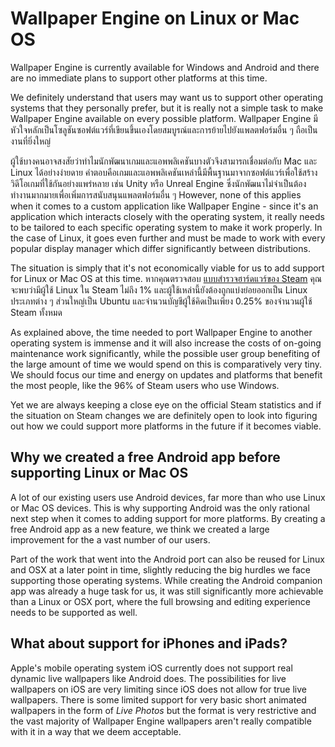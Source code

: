 # Wallpaper Engine on Linux or Mac OS

Wallpaper Engine is currently available for Windows and Android and there are no immediate plans to support other platforms at this time.

We definitely understand that users may want us to support other operating systems that they personally prefer, but it is really not a simple task to make Wallpaper Engine available on every possible platform. Wallpaper Engine มีหัวใจหลักเป็นโซลูชันซอฟต์แวร์ที่เขียนขึ้นเองโดยสมบูรณ์และการย้ายไปยังแพลตฟอร์มอื่น ๆ ถือเป็นงานที่ยิ่งใหญ่

ผู้ใช้บางคนอาจสงสัยว่าทำไมนักพัฒนาเกมและแอพพลิเคชันบางตัวจึงสามารถเชื่อมต่อกับ Mac และ Linux ได้อย่างง่ายดาย คำตอบคือเกมและแอพพลิเคชันเหล่านี้มีพื้นฐานมาจากซอฟต์แวร์เพื่อใช้สร้างวิดีโอเกมที่ใช้กันอย่างแพร่หลาย เช่น Unity หรือ Unreal Engine ซึ่งนักพัฒนาไม่จำเป็นต้องทำงานมากมายเพื่อเพิ่มการสนับสนุนแพลตฟอร์มอื่น ๆ However, none of this applies when it comes to a custom application like Wallpaper Engine - since it's an application which interacts closely with the operating system, it really needs to be tailored to each specific operating system to make it work properly. In the case of Linux, it goes even further and must be made to work with every popular display manager which differ significantly between distributions.

The situation is simply that it's not economically viable for us to add support for Linux or Mac OS at this time. หากคุณตรวจสอบ [แบบสำรวจฮาร์ดแวร์ของ Steam](https://store.steampowered.com/hwsurvey) คุณจะพบว่ามีผู้ใช้ Linux ใน Steam ไม่ถึง 1% และผู้ใช้เหล่านี้ยังต้องถูกแบ่งย่อยออกเป็น Linux ประเภทต่าง ๆ ส่วนใหญ่เป็น Ubuntu และจำนวนบัญชีผู้ใช้คิดเป็นเพียง 0.25% ของจำนวนผู้ใช้ Steam ทั้งหมด

As explained above, the time needed to port Wallpaper Engine to another operating system is immense and it will also increase the costs of on-going maintenance work significantly, while the possible user group benefiting of the large amount of time we would spend on this is comparatively very tiny. We should focus our time and energy on updates and platforms that benefit the most people, like the 96% of Steam users who use Windows.

Yet we are always keeping a close eye on the official Steam statistics and if the situation on Steam changes we are definitely open to look into figuring out how we could support more platforms in the future if it becomes viable.

## Why we created a free Android app before supporting Linux or Mac OS

A lot of our existing users use Android devices, far more than who use Linux or Mac OS devices. This is why supporting Android was the only rational next step when it comes to adding support for more platforms. By creating a free Android app as a new feature, we think we created a large improvement for the a vast number of our users.

Part of the work that went into the Android port can also be reused for Linux and OSX at a later point in time, slightly reducing the big hurdles we face supporting those operating systems. While creating the Android companion app was already a huge task for us, it was still significantly more achievable than a Linux or OSX port, where the full browsing and editing experience needs to be supported as well.

## What about support for iPhones and iPads?

Apple's mobile operating system iOS currently does not support real dynamic live wallpapers like Android does. The possibilities for live wallpapers on iOS are very limiting since iOS does not allow for true live wallpapers. There is some limited support for very basic short animated wallpapers in the form of *Live Photos* but the format is very restrictive and the vast majority of Wallpaper Engine wallpapers aren't really compatible with it in a way that we deem acceptable.